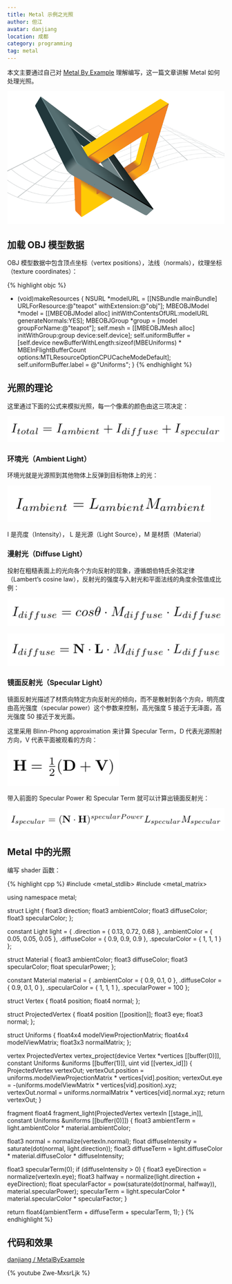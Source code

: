 ```yaml
---
title: Metal 示例之光照
author: 但江
avatar: danjiang
location: 成都
category: programming
tag: metal
---
```


本文主要通过自己对 [Metal By Example](https://gumroad.com/l/metalbyexample) 理解编写，这一篇文章讲解 Metal 如何处理光照。

![Metal By Example Cover](/images/mbe-cover.png)

## 加载 OBJ 模型数据

OBJ 模型数据中包含顶点坐标（vertex positions），法线（normals），纹理坐标（texture coordinates）：

{% highlight objc %}
- (void)makeResources {
  NSURL *modelURL = [[NSBundle mainBundle] URLForResource:@"teapot" withExtension:@"obj"];
  MBEOBJModel *model = [[MBEOBJModel alloc] initWithContentsOfURL:modelURL generateNormals:YES];
  MBEOBJGroup *group = [model groupForName:@"teapot"];
  self.mesh = [[MBEOBJMesh alloc] initWithGroup:group device:self.device];
  self.uniformBuffer = [self.device newBufferWithLength:sizeof(MBEUniforms) * MBEInFlightBufferCount
                                                options:MTLResourceOptionCPUCacheModeDefault];
  self.uniformBuffer.label = @"Uniforms";
}
{% endhighlight %}

## 光照的理论

这里通过下面的公式来模拟光照，每一个像素的颜色由这三项决定：

![Metal By Example Light](/images/mbe-light.png)

### 环境光（Ambient Light）

环境光就是光源照到其他物体上反弹到目标物体上的光：

![Metal By Example Ambient Light](/images/mbe-ambient-light.png)

I 是亮度（Intensity）， L 是光源（Light Source），M 是材质（Material）

### 漫射光（Diffuse Light）

投射在粗糙表面上的光向各个方向反射的现象，遵循朗伯特氏余弦定律（Lambert’s cosine law），反射光的强度与入射光和平面法线的角度余弦值成比例：

![Metal By Example Diffuse Light](/images/mbe-diffuse-light1.png)

![Metal By Example Diffuse Light](/images/mbe-diffuse-light2.png)

### 镜面反射光（Specular Light）

镜面反射光描述了材质向特定方向反射光的倾向，而不是散射到各个方向，明亮度由高光强度（specular power）这个参数来控制，高光强度 5 接近于无泽面，高光强度 50 接近于发光面。

这里采用 Blinn-Phong approximation 来计算 Specular Term，D 代表光源照射方向，V 代表平面被观看的方向：

![Metal By Example Specular Term](/images/mbe-specular-term.png)

带入前面的 Specular Power 和 Specular Term 就可以计算出镜面反射光：

![Metal By Example Specular Light](/images/mbe-specular-light.png)

## Metal 中的光照

编写 shader 函数：

{% highlight cpp %}
#include <metal_stdlib>
#include <metal_matrix>

using namespace metal;

struct Light
{
  float3 direction;
  float3 ambientColor;
  float3 diffuseColor;
  float3 specularColor;
};

constant Light light = {
  .direction = { 0.13, 0.72, 0.68 },
  .ambientColor = { 0.05, 0.05, 0.05 },
  .diffuseColor = { 0.9, 0.9, 0.9 },
  .specularColor = { 1, 1, 1 }
};

struct Material
{
  float3 ambientColor;
  float3 diffuseColor;
  float3 specularColor;
  float specularPower;
};

constant Material material = {
  .ambientColor = { 0.9, 0.1, 0 },
  .diffuseColor = { 0.9, 0.1, 0 },
  .specularColor = { 1, 1, 1 },
  .specularPower = 100
};

struct Vertex
{
  float4 position;
  float4 normal;
};

struct ProjectedVertex
{
  float4 position [[position]];
  float3 eye;
  float3 normal;
};

struct Uniforms
{
  float4x4 modelViewProjectionMatrix;
  float4x4 modelViewMatrix;
  float3x3 normalMatrix;
};

vertex ProjectedVertex vertex_project(device Vertex *vertices [[buffer(0)]],
                             constant Uniforms &uniforms [[buffer(1)]],
                             uint vid [[vertex_id]])
{
  ProjectedVertex vertexOut;
  vertexOut.position = uniforms.modelViewProjectionMatrix * vertices[vid].position;
  vertexOut.eye = -(uniforms.modelViewMatrix * vertices[vid].position).xyz;
  vertexOut.normal = uniforms.normalMatrix * vertices[vid].normal.xyz;
  return vertexOut;
}

fragment float4 fragment_light(ProjectedVertex vertexIn [[stage_in]],
                               constant Uniforms &uniforms [[buffer(0)]])
{
  float3 ambientTerm = light.ambientColor * material.ambientColor;
  
  float3 normal = normalize(vertexIn.normal);
  float diffuseIntensity = saturate(dot(normal, light.direction));
  float3 diffuseTerm = light.diffuseColor * material.diffuseColor * diffuseIntensity;
  
  float3 specularTerm(0);
  if (diffuseIntensity > 0)
  {
    float3 eyeDirection = normalize(vertexIn.eye);
    float3 halfway = normalize(light.direction + eyeDirection);
    float specularFactor = pow(saturate(dot(normal, halfway)), material.specularPower);
    specularTerm = light.specularColor * material.specularColor * specularFactor;
  }
  
  return float4(ambientTerm + diffuseTerm + specularTerm, 1);
}
{% endhighlight %}

## 代码和效果

[danjiang / MetalByExample](https://github.com/danjiang/MetalByExample/tree/lighting)

{% youtube Zwe-MxsrLjk %}
